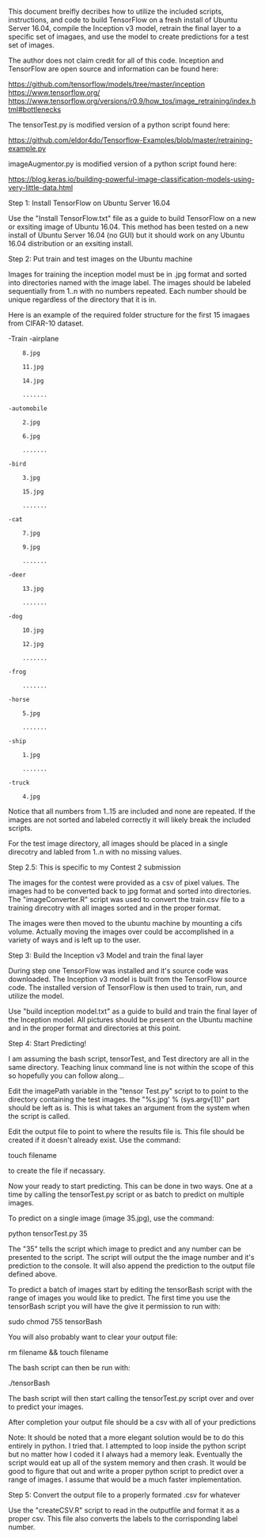 This document breifly decribes how to utilize the included scripts, instructions, and code to build TensorFlow
on a fresh install of Ubuntu Server 16.04, compile the Inception v3 model, retrain the final layer to a 
specific set of imagaes, and use the model to create predictions for a test set of images.

The author does not claim credit for all of this code. Inception and TensorFlow are open source and information can
be found here:

https://github.com/tensorflow/models/tree/master/inception
https://www.tensorflow.org/
https://www.tensorflow.org/versions/r0.9/how_tos/image_retraining/index.html#bottlenecks

The tensorTest.py is modified version of a python script found here:

https://github.com/eldor4do/Tensorflow-Examples/blob/master/retraining-example.py

imageAugmentor.py is modified version of a python script found here:

https://blog.keras.io/building-powerful-image-classification-models-using-very-little-data.html


Step 1: Install TensorFlow on Ubuntu Server 16.04

Use the "Install TensorFlow.txt" file as a guide to build TensorFlow on a new or exsiting image of Ubuntu 16.04.
This method has been tested on a new install of Ubuntu Server 16.04 (no GUI) but it should work on any Ubuntu 16.04
distribution or an exsiting install.





Step 2: Put train and test images on the Ubuntu machine

Images for training the inception model must be in .jpg format and sorted into directories named with the image label.
The images should be labeled sequentially from 1..n with no numbers repeated. Each number should be unique regardless
of the directory that it is in.

Here is an example of the required folder structure for the first 15 imagaes from CIFAR-10 dataset.

-Train
	-airplane

	
		8.jpg
		
		11.jpg
		
		14.jpg
		
		.......

	-automobile

		2.jpg

		6.jpg

		.......

	-bird

		3.jpg

		15.jpg

		.......

	-cat

		7.jpg

		9.jpg

		.......

	-deer

		13.jpg

		.......

	-dog

		10.jpg

		12.jpg

		.......

	-frog

		.......

	-horse

		5.jpg

		.......

	-ship

		1.jpg

		.......

	-truck

		4.jpg
		
Notice that all numbers from 1..15 are included and none are repeated. If the images are not sorted and labeled
correctly it will likely break the included scripts.

For the test image directory, all images should be placed in a single direcotry and labled from 1..n with no missing
values.





Step 2.5: This is specific to my Contest 2 submission

The images for the contest were provided as a csv of pixel values. The images had to be converted back to jpg format and sorted 
into directories. The "imageConverter.R" script was used to convert the train.csv file to a training direcotry with all images
sorted and in the proper format.

The images were then moved to the ubuntu machine by mounting a cifs volume. Actually moving the images over
could be accomplished in a variety of ways and is left up to the user.




Step 3: Build the Inception v3 Model and train the final layer

During step one TensorFlow was installed and it's source code was downloaded. The Inception v3 model is built
from the TensorFlow source code. The installed version of TensorFlow is then used to train, run, and utilize the
model.

Use "build inception model.txt" as a guide to build and train the final layer of the Inception model. All pictures
should be present on the Ubuntu machine and in the proper format and directories at this point.




Step 4: Start Predicting!

I am assuming the bash script, tensorTest, and Test directory are all in the same directory. Teaching linux
command line is not within the scope of this so hopefully you can follow along...



Edit the imagePath variable in the "tensor Test.py" script to to point to the directory containing the test images.
the "%s.jpg' % (sys.argv[1])" part should be left as is. This is what takes an argument from the system when the 
script is called.

Edit the output file to point to where the results file is. This file should be created if it doesn't already exist. 
Use the command:

touch filename

to create the file if necassary.

Now your ready to start predicting. This can be done in two ways. One at a time by calling the tensorTest.py script
or as batch to predict on multiple images.

To predict on a single image (image 35.jpg), use the command:

python tensorTest.py 35

The "35" tells the script which image to predict and any number can be presented to the script. The script will output
the the image number and it's prediction to the console. It will also append the prediction to the output file defined 
above.

To predict a batch of images start by editing the tensorBash script with the range of images you would like to predict.
The first time you use the tensorBash script you will have the give it permission to run with:

sudo chmod 755 tensorBash

You will also probably want to clear your output file:

rm filename && touch filename

The bash script can then be run with:

./tensorBash

The bash script will then start calling the tensorTest.py script over and over to predict your images.

After completion your output file should be a csv with all of your predictions

Note: It should be noted that a more elegant solution would be to do this entirely in python. I tried that. I
attempted to loop inside the python script but no matter how I coded it I always had a memory leak. Eventually 
the script would eat up all of the system memory and then crash. It would be good to figure that out and write
a proper python script to predict over a range of images. I assume that would be a much faster implementation.



Step 5: Convert the output file to a properly formated .csv for whatever

Use the "createCSV.R" script to read in the outputfile and format it as a proper csv. This file also converts
the labels to the corrisponding label number.

